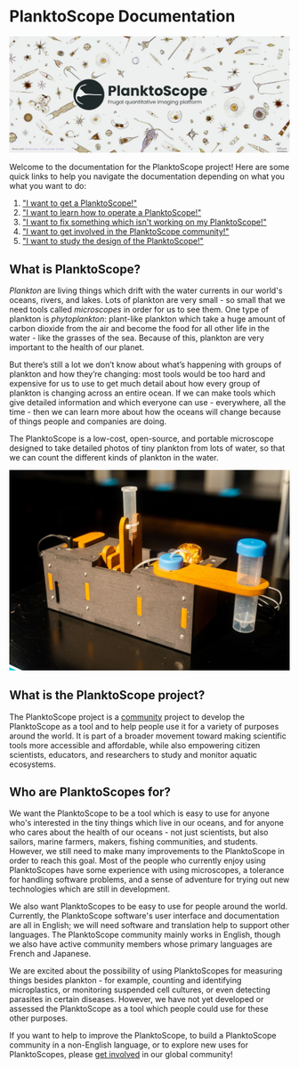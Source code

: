 # PlanktoScope Documentation

![planktoscope_hero](images/project_description/planktoscope_hero.png)

Welcome to the documentation for the PlanktoScope project! Here are some quick links to help you navigate the documentation depending on what you what you want to do:

1. ["I want to get a PlanktoScope!"](setup/index.md)
2. ["I want to learn how to operate a PlanktoScope!"](operation/index.md)
3. ["I want to fix something which isn't working on my PlanktoScope!"](troubleshooting/index.md)
4. ["I want to get involved in the PlanktoScope community!"](community/index.md)
5. ["I want to study the design of the PlanktoScope!"](reference/index.md)

## What is PlanktoScope?

*Plankton* are living things which drift with the water currents in our world's oceans, rivers, and lakes. Lots of plankton are very small - so small that we need tools called *microscopes* in order for us to see them. One type of plankton is *phytoplankton*: plant-like plankton which take a huge amount of carbon dioxide from the air and become the food for all other life in the water - like the grasses of the sea. Because of this, plankton are very important to the health of our planet.

But there’s still a lot we don’t know about what’s happening with groups of plankton and how they’re changing: most tools would be too hard and expensive for us to use to get much detail about how every group of plankton is changing across an entire ocean. If we can make tools which give detailed information and which everyone can use - everywhere, all the time - then we can learn more about how the oceans will change because of things people and companies are doing.

The PlanktoScope is a low-cost, open-source, and portable microscope designed to take detailed photos of tiny plankton from lots of water, so that we can count the different kinds of plankton in the water.

![The PlanktoScope at tfom23 Expo](images/planktoscope-buildworkshops-tfom23-expo.jpg)

## What is the PlanktoScope project?

The PlanktoScope project is a [community](community/index.md) project to develop the PlanktoScope as a tool and to help people use it for a variety of purposes around the world. It is part of a broader movement toward making scientific tools more accessible and affordable, while also empowering citizen scientists, educators, and researchers to study and monitor aquatic ecosystems.

## Who are PlanktoScopes for?

We want the PlanktoScope to be a tool which is easy to use for anyone who's interested in the tiny things which live in our oceans, and for anyone who cares about the health of our oceans - not just scientists, but also sailors, marine farmers, makers, fishing communities, and students. However, we still need to make many improvements to the PlanktoScope in order to reach this goal. Most of the people who currently enjoy using PlanktoScopes have some experience with using microscopes, a tolerance for handling software problems, and a sense of adventure for trying out new technologies which are still in development.

We also want PlanktoScopes to be easy to use for people around the world. Currently, the PlanktoScope software's user interface and documentation are all in English; we will need software and translation help to support other languages. The PlanktoScope community mainly works in English, though we also have active community members whose primary languages are French and Japanese.

We are excited about the possibility of using PlanktoScopes for measuring things besides plankton - for example, counting and identifying microplastics, or monitoring suspended cell cultures, or even detecting parasites in certain diseases. However, we have not yet developed or assessed the PlanktoScope as a tool which people could use for these other purposes.

If you want to help to improve the PlanktoScope, to build a PlanktoScope community in a non-English language, or to explore new uses for PlanktoScopes, please [get involved](community/index.md) in our global community!
